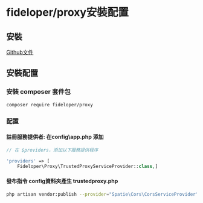 # fideloper/proxy安裝配置

## 安裝

[Github文件](https://github.com/fideloper/TrustedProxy)

## 安裝配置

### 安裝 composer 套件包

```bash
composer require fideloper/proxy
```

### 配置

#### **註冊服務提供者: 在config\app.php 添加**

```php
// 在 $providers，添加以下服務提供程序

'providers' => [
    Fideloper\Proxy\TrustedProxyServiceProvider::class,]
```

#### 發布指令 config資料夾產生 trustedproxy.php

```bash
php artisan vendor:publish --provider="Spatie\Cors\CorsServiceProvider" --tag="config"
```

